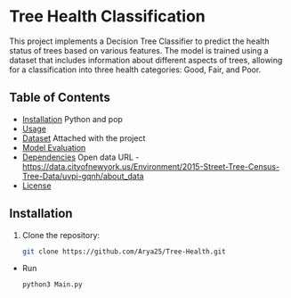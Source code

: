 # Tree Health Classification

This project implements a Decision Tree Classifier to predict the health status of trees based on various features. The model is trained using a dataset that includes information about different aspects of trees, allowing for a classification into three health categories: Good, Fair, and Poor.

## Table of Contents

- [Installation](#installation)
Python and pop
- [Usage](#usage)
- [Dataset](#dataset)
Attached with the project
- [Model Evaluation](#model-evaluation)
- [Dependencies](#dependencies)
Open data URL - https://data.cityofnewyork.us/Environment/2015-Street-Tree-Census-Tree-Data/uvpi-gqnh/about_data
- [License](#license)

## Installation

1. Clone the repository:
   ```bash
   git clone https://github.com/Arya25/Tree-Health.git


- Run
   ```bash
   python3 Main.py

